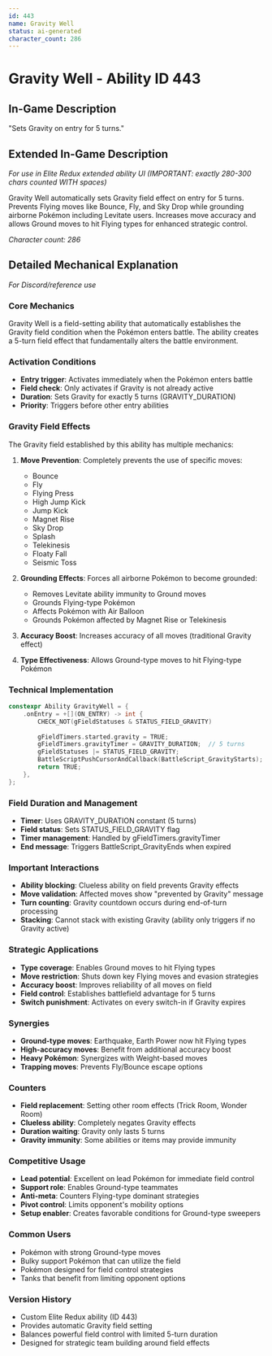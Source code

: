 ```yaml
---
id: 443
name: Gravity Well
status: ai-generated
character_count: 286
---
```


# Gravity Well - Ability ID 443

## In-Game Description
"Sets Gravity on entry for 5 turns."

## Extended In-Game Description
*For use in Elite Redux extended ability UI (IMPORTANT: exactly 280-300 chars counted WITH spaces)*

Gravity Well automatically sets Gravity field effect on entry for 5 turns. Prevents Flying moves like Bounce, Fly, and Sky Drop while grounding airborne Pokémon including Levitate users. Increases move accuracy and allows Ground moves to hit Flying types for enhanced strategic control.

*Character count: 286*

## Detailed Mechanical Explanation
*For Discord/reference use*

### Core Mechanics
Gravity Well is a field-setting ability that automatically establishes the Gravity field condition when the Pokémon enters battle. The ability creates a 5-turn field effect that fundamentally alters the battle environment.

### Activation Conditions
- **Entry trigger**: Activates immediately when the Pokémon enters battle
- **Field check**: Only activates if Gravity is not already active
- **Duration**: Sets Gravity for exactly 5 turns (GRAVITY_DURATION)
- **Priority**: Triggers before other entry abilities

### Gravity Field Effects
The Gravity field established by this ability has multiple mechanics:

1. **Move Prevention**: Completely prevents the use of specific moves:
   - Bounce
   - Fly
   - Flying Press
   - High Jump Kick
   - Jump Kick
   - Magnet Rise
   - Sky Drop
   - Splash
   - Telekinesis
   - Floaty Fall
   - Seismic Toss

2. **Grounding Effects**: Forces all airborne Pokémon to become grounded:
   - Removes Levitate ability immunity to Ground moves
   - Grounds Flying-type Pokémon
   - Affects Pokémon with Air Balloon
   - Grounds Pokémon affected by Magnet Rise or Telekinesis

3. **Accuracy Boost**: Increases accuracy of all moves (traditional Gravity effect)

4. **Type Effectiveness**: Allows Ground-type moves to hit Flying-type Pokémon

### Technical Implementation
```c
constexpr Ability GravityWell = {
    .onEntry = +[](ON_ENTRY) -> int {
        CHECK_NOT(gFieldStatuses & STATUS_FIELD_GRAVITY)
        
        gFieldTimers.started.gravity = TRUE;
        gFieldTimers.gravityTimer = GRAVITY_DURATION;  // 5 turns
        gFieldStatuses |= STATUS_FIELD_GRAVITY;
        BattleScriptPushCursorAndCallback(BattleScript_GravityStarts);
        return TRUE;
    },
};
```

### Field Duration and Management
- **Timer**: Uses GRAVITY_DURATION constant (5 turns)
- **Field status**: Sets STATUS_FIELD_GRAVITY flag
- **Timer management**: Handled by gFieldTimers.gravityTimer
- **End message**: Triggers BattleScript_GravityEnds when expired

### Important Interactions
- **Ability blocking**: Clueless ability on field prevents Gravity effects
- **Move validation**: Affected moves show "prevented by Gravity" message
- **Turn counting**: Gravity countdown occurs during end-of-turn processing
- **Stacking**: Cannot stack with existing Gravity (ability only triggers if no Gravity active)

### Strategic Applications
- **Type coverage**: Enables Ground moves to hit Flying types
- **Move restriction**: Shuts down key Flying moves and evasion strategies
- **Accuracy boost**: Improves reliability of all moves on field
- **Field control**: Establishes battlefield advantage for 5 turns
- **Switch punishment**: Activates on every switch-in if Gravity expires

### Synergies
- **Ground-type moves**: Earthquake, Earth Power now hit Flying types
- **High-accuracy moves**: Benefit from additional accuracy boost
- **Heavy Pokémon**: Synergizes with Weight-based moves
- **Trapping moves**: Prevents Fly/Bounce escape options

### Counters
- **Field replacement**: Setting other room effects (Trick Room, Wonder Room)
- **Clueless ability**: Completely negates Gravity effects
- **Duration waiting**: Gravity only lasts 5 turns
- **Gravity immunity**: Some abilities or items may provide immunity

### Competitive Usage
- **Lead potential**: Excellent on lead Pokémon for immediate field control
- **Support role**: Enables Ground-type teammates
- **Anti-meta**: Counters Flying-type dominant strategies
- **Pivot control**: Limits opponent's mobility options
- **Setup enabler**: Creates favorable conditions for Ground-type sweepers

### Common Users
- Pokémon with strong Ground-type moves
- Bulky support Pokémon that can utilize the field
- Pokémon designed for field control strategies
- Tanks that benefit from limiting opponent options

### Version History
- Custom Elite Redux ability (ID 443)
- Provides automatic Gravity field setting
- Balances powerful field control with limited 5-turn duration
- Designed for strategic team building around field effects